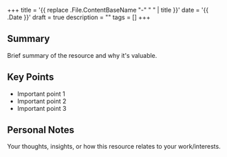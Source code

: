 +++
title = '{{ replace .File.ContentBaseName "-" " " | title }}'
date = '{{ .Date }}'
draft = true
description = ""
tags = []
+++

## Summary

Brief summary of the resource and why it's valuable.

## Key Points

- Important point 1
- Important point 2
- Important point 3

## Personal Notes

Your thoughts, insights, or how this resource relates to your work/interests.
